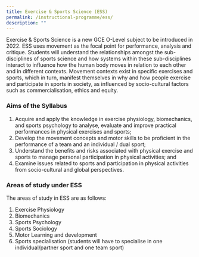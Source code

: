 ```yaml
---
title: Exercise & Sports Science (ESS)
permalink: /instructional-programme/ess/
description: ""
---
```

Exercise & Sports Science is a new GCE O-Level subject to be introduced in 2022. ESS uses movement as the focal point for performance, analysis and critique. Students will understand the relationships amongst the sub-disciplines of sports science and how systems within these sub-disciplines interact to influence how the human body moves in relation to each other and in different contexts. Movement contexts exist in specific exercises and sports, which in turn, manifest themselves in why and how people exercise and participate in sports in society, as influenced by socio-cultural factors such as commercialisation, ethics and equity.

### Aims of the Syllabus

1. Acquire and apply the knowledge in exercise physiology, biomechanics, and sports psychology to analyse, evaluate and improve practical performances in physical exercises and sports; 
2. Develop the movement concepts and motor skills to be proficient in the performance of a team and an individual / dual sport; 
3. Understand the benefits and risks associated with physical exercise and sports to manage personal participation in physical activities; and 
4. Examine issues related to sports and participation in physical activities from socio-cultural and global perspectives. 

### Areas of study under ESS

The areas of study in ESS are as follows:
1. Exercise Physiology
2. Biomechanics
3. Sports Psychology
4. Sports Sociology
5. Motor Learning and development
6. Sports specialisation (students will have to specialise in one individual/partner sport and one team sport)
